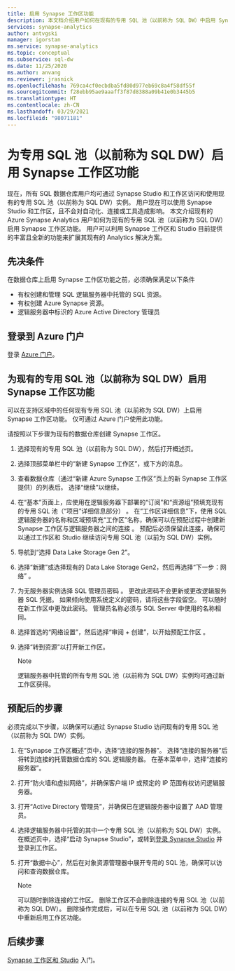 ```yaml
---
title: 启用 Synapse 工作区功能
description: 本文档介绍用户如何在现有的专用 SQL 池（以前称为 SQL DW）中启用 Synapse 工作区功能。
services: synapse-analytics
author: antvgski
manager: igorstan
ms.service: synapse-analytics
ms.topic: conceptual
ms.subservice: sql-dw
ms.date: 11/25/2020
ms.author: anvang
ms.reviewer: jrasnick
ms.openlocfilehash: 769ca4cf0ecbdba5fd80d977eb69c8a4f58df55f
ms.sourcegitcommit: f28ebb95ae9aaaff3f87d8388a09b41e0b3445b5
ms.translationtype: HT
ms.contentlocale: zh-CN
ms.lasthandoff: 03/29/2021
ms.locfileid: "98071181"
---
```

# <a name="enabling-synapse-workspace-features-for-a-dedicated-sql-pool-formerly-sql-dw"></a>为专用 SQL 池（以前称为 SQL DW）启用 Synapse 工作区功能

现在，所有 SQL 数据仓库用户均可通过 Synapse Studio 和工作区访问和使用现有的专用 SQL 池（以前称为 SQL DW）实例。 用户现在可以使用 Synapse Studio 和工作区，且不会对自动化、连接或工具造成影响。 本文介绍现有的 Azure Synapse Analytics 用户如何为现有的专用 SQL 池（以前称为 SQL DW）启用 Synapse 工作区功能。 用户可以利用 Synapse 工作区和 Studio 目前提供的丰富且全新的功能来扩展其现有的 Analytics 解决方案。   

## <a name="prerequisites"></a>先决条件
在数据仓库上启用 Synapse 工作区功能之前，必须确保满足以下条件
- 有权创建和管理 SQL 逻辑服务器中托管的 SQL 资源。
- 有权创建 Azure Synapse 资源。
- 逻辑服务器中标识的 Azure Active Directory 管理员

## <a name="sign-in-to-the-azure-portal"></a>登录到 Azure 门户

登录 [Azure 门户](https://portal.azure.com/)。

## <a name="enabling-synapse-workspace-features-for-an-existing-dedicated-sql-pool-formerly-sql-dw"></a>为现有的专用 SQL 池（以前称为 SQL DW）启用 Synapse 工作区功能

可以在支持区域中的任何现有专用 SQL 池（以前称为 SQL DW）上启用 Synapse 工作区功能。 仅可通过 Azure 门户使用此功能。

请按照以下步骤为现有的数据仓库创建 Synapse 工作区。
1. 选择现有的专用 SQL 池（以前称为 SQL DW），然后打开概述页。
2. 选择顶部菜单栏中的“新建 Synapse 工作区”，或下方的消息。
3. 查看数据仓库（通过“新建 Azure Synapse 工作区”页上的新 Synapse 工作区提供）的列表后。 选择“继续”以继续。
4. 在“基本”页面上，应使用在逻辑服务器下部署的“订阅”和“资源组”预填充现有的专用 SQL 池（“项目”详细信息部分）  。 在“工作区详细信息”下，使用 SQL 逻辑服务器的名称和区域预填充“工作区”名称，确保可以在预配过程中创建新 Synapse 工作区与逻辑服务器之间的连接 。 预配后必须保留此连接，确保可以通过工作区和 Studio 继续访问专用 SQL 池（以前为 SQL DW）实例。
5. 导航到“选择 Data Lake Storage Gen 2”。
6. 选择“新建”或选择现有的 Data Lake Storage Gen2，然后再选择“下一步：网络”  。
7. 为无服务器实例选择 SQL 管理员密码 。 更改此密码不会更新或更改逻辑服务器 SQL 凭据。 如果倾向使用系统定义的密码，请将这些字段留空。 可以随时在新工作区中更改此密码。 管理员名称必须与 SQL Server 中使用的名称相同。
8. 选择首选的“网络设置”，然后选择“审阅 + 创建”，以开始预配工作区 。
9. 选择“转到资源”以打开新工作区。

    > [!NOTE]
    > 逻辑服务器中托管的所有专用 SQL 池（以前称为 SQL DW）实例均可通过新工作区获得。

## <a name="post-provisioning-steps"></a>预配后的步骤
必须完成以下步骤，以确保可以通过 Synapse Studio 访问现有的专用 SQL 池（以前称为 SQL DW）实例。
1. 在“Synapse 工作区概述”页中，选择“连接的服务器”。 选择“连接的服务器”后将转到连接的托管数据仓库的 SQL 逻辑服务器。 在基本菜单中，选择“连接的服务器”。
2. 打开“防火墙和虚拟网络”，并确保客户端 IP 或预定的 IP 范围有权访问逻辑服务器。
3. 打开“Active Directory 管理员”，并确保已在逻辑服务器中设置了 AAD 管理员。
4. 选择逻辑服务器中托管的其中一个专用 SQL 池（以前称为 SQL DW）实例。 在概述页中，选择“启动 Synapse Studio”，或转到[登录 Synapse Studio](https://web.azuresynapse.net) 并登录到工作区。

5. 打开“数据中心”，然后在对象资源管理器中展开专用的 SQL 池，确保可以访问和查询数据仓库。

    > [!NOTE] 
    > 可以随时删除连接的工作区。 删除工作区不会删除连接的专用 SQL 池（以前称为 SQL DW）。 删除操作完成后，可以在专用 SQL 池（以前称为 SQL DW）中重新启用工作区功能。

## <a name="next-steps"></a>后续步骤
[Synapse 工作区和 Studio](../get-started.md) 入门。
